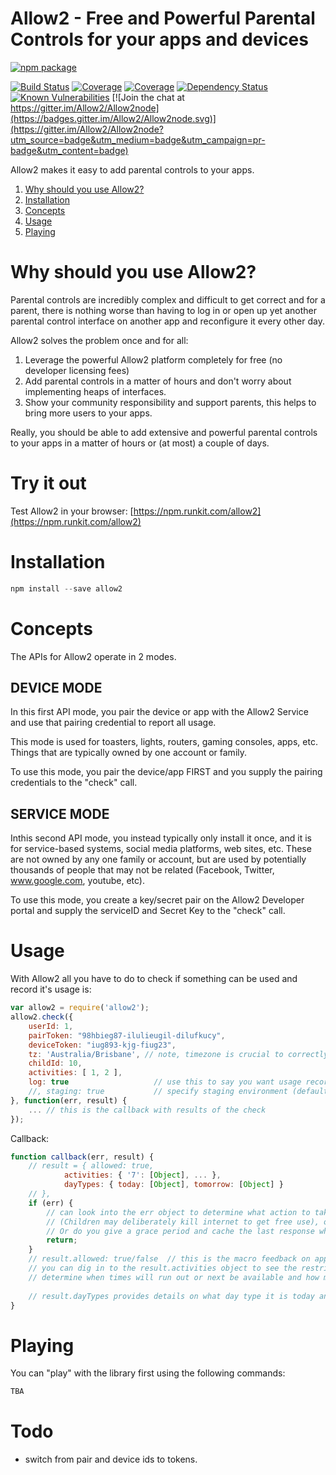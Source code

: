 # Allow2 - Free and Powerful Parental Controls for your apps and devices

[![npm package](https://nodei.co/npm/allow2.png?downloads=true&downloadRank=true&stars=true)](https://nodei.co/npm/allow2/)

[![Build Status](https://img.shields.io/travis/Allow2/Allow2node/master.svg?style=flat-square)](https://travis-ci.org/Allow2/Allow2node)
[![Coverage](https://img.shields.io/codecov/c/github/allow2node/allow2.svg?style=flat-square)](https://codecov.io/github/Allow2/Allow2node?branch=master)
[![Coverage](https://img.shields.io/coveralls/allow2/allow2.svg?style=flat-square)](https://coveralls.io/r/Allow2/Allow2node)
[![Dependency Status](https://img.shields.io/david/allow2/allow2.svg?style=flat-square)](https://david-dm.org/Allow2/Allow2node)
[![Known Vulnerabilities](https://snyk.io/test/npm/allow2/badge.svg?style=flat-square)](https://snyk.io/test/npm/allow2)
[![Join the chat at https://gitter.im/Allow2/Allow2node](https://badges.gitter.im/Allow2/Allow2node.svg)](https://gitter.im/Allow2/Allow2node?utm_source=badge&utm_medium=badge&utm_campaign=pr-badge&utm_content=badge)

Allow2 makes it easy to add parental controls to your apps.

1. [Why should you use Allow2?](#why-should-you-use-Allow2)
2. [Installation](#installation)
3. [Concepts](#concepts)
4. [Usage](#usage)
5. [Playing](#playing)

# Why should you use Allow2?

Parental controls are incredibly complex and difficult to get correct and for a parent, there is nothing worse than having to log in or open up yet another parental control interface on another app and reconfigure it every other day.

Allow2 solves the problem once and for all:

1. Leverage the powerful Allow2 platform completely for free (no developer licensing fees)
2. Add parental controls in a matter of hours and don't worry about implementing heaps of interfaces.
3. Show your community responsibility and support parents, this helps to bring more users to your apps.

Really, you should be able to add extensive and powerful parental controls to your apps in a matter of hours or (at most) a couple of days.

# Try it out

Test Allow2 in your browser: [https://npm.runkit.com/allow2](https://npm.runkit.com/allow2)

# Installation

```js
npm install --save allow2
```

# Concepts

The APIs for Allow2 operate in 2 modes.

## DEVICE MODE

In this first API mode, you pair the device or app with the Allow2 Service and use that pairing credential to report all usage.

This mode is used for toasters, lights, routers, gaming consoles, apps, etc. Things that are typically owned by one account or family.

To use this mode, you pair the device/app FIRST and you supply the pairing credentials to the "check" call.


## SERVICE MODE

Inthis second API mode, you instead typically only install it once, and it is for service-based systems, social media platforms, web sites, etc. These are not owned by any one family or account, but are used by potentially thousands of people that may not be related (Facebook, Twitter, www.google.com, youtube, etc).

To use this mode, you create a key/secret pair on the Allow2 Developer portal and supply the serviceID and Secret Key to the "check" call.


# Usage


With Allow2 all you have to do to check if something can be used and record it's usage is:

```js
var allow2 = require('allow2');
allow2.check({
    userId: 1,
    pairToken: "98hbieg87-ilulieugil-dilufkucy",
    deviceToken: "iug893-kjg-fiug23",
    tz: 'Australia/Brisbane', // note, timezone is crucial to correctly calculate allowed times and day types
    childId: 10,
    activities: [ 1, 2 ],
    log: true                   // use this to say you want usage recorded (logged) as well as checked
    //, staging: true           // specify staging environment (default is production)
}, function(err, result) {
    ... // this is the callback with results of the check
});
```

Callback:

```js
function callback(err, result) {
    // result = { allowed: true,
            activities: { '7': [Object], ... },
            dayTypes: { today: [Object], tomorrow: [Object] }
    // },
    if (err) {
        // can look into the err object to determine what action to take, do you allow usage?
        // (Children may deliberately kill internet to get free use), or do you require access?
        // Or do you give a grace period and cache the last response while offline?
        return;
    }
    // result.allowed: true/false  // this is the macro feedback on approved/denied.
    // you can dig in to the result.activities object to see the restrictions and bans/etc on each activity,
    // determine when times will run out or next be available and how much quota is remaining for each activity.
    
    // result.dayTypes provides details on what day type it is today and tomorrow.
}

```

# Playing

You can "play" with the library first using the following commands:

```js
TBA
```

# Todo

* switch from pair and device ids to tokens.
